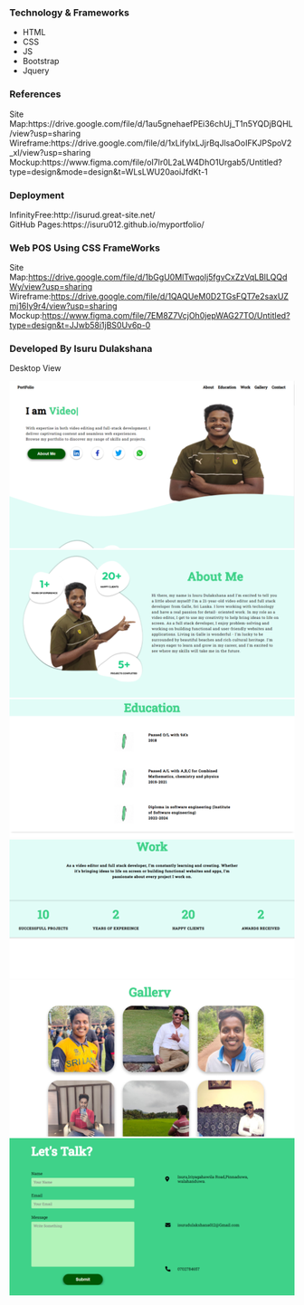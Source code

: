 <h3>Technology & Frameworks</h3>
<ul>
  <li>HTML</li>
  <li>CSS</li>
  <li>JS</li>
  <li>Bootstrap</li>
  <li>Jquery</li>
</ul>

<h3>References</h3>
Site Map:https://drive.google.com/file/d/1au5gnehaefPEi36chUj_T1n5YQDjBQHL/view?usp=sharing <br>
Wireframe:https://drive.google.com/file/d/1xLifylxLJjrBqJlsaOoIFKJPSpoV2_xI/view?usp=sharing <br>
Mockup:https://www.figma.com/file/oI7lr0L2aLW4DhO1Urgab5/Untitled?type=design&mode=design&t=WLsLWU20aoiJfdKt-1 <br>

<h3>Deployment</h3>
InfinityFree:http://isurud.great-site.net/ <br>
GitHub Pages:https://isuru012.github.io/myportfolio/ <br>

<h3> Web POS Using CSS FrameWorks</h3>

Site Map:https://drive.google.com/file/d/1bGgU0MlTwqolj5fgvCxZzVqLBlLQQdWy/view?usp=sharing <br>
Wireframe:https://drive.google.com/file/d/1QAQUeM0D2TGsFQT7e2saxUZmj16Iy9r4/view?usp=sharing <br>
Mockup:https://www.figma.com/file/7EM8Z7VcjOh0jepWAG27TO/Untitled?type=design&t=JJwb58i1jBS0Uv6p-0 <br>

<h3>Developed By Isuru Dulakshana</h3>
Desktop View


![](assests/images/Home.png)
![](assests/images/aboutme.png)
![](assests/images/education.png)
![](assests/images/work.png)
![](assests/images/gallery.png)
![](assests/images/contact%20us.png)
